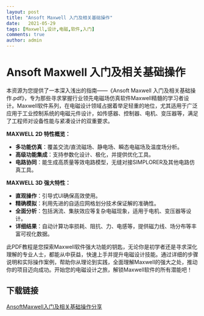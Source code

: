 ```yaml
---
layout: post
title: "Ansoft Maxwell 入门及相关基础操作"
date:   2021-05-29
tags: [Maxwell,设计,电磁,软件,入门]
comments: true
author: admin
---
```

# Ansoft Maxwell 入门及相关基础操作

本资源为您提供了一本深入浅出的指南——《Ansoft Maxwell 入门及相关基础操作.pdf》，专为那些寻求掌握行业领先电磁场仿真软件Maxwell精髓的学习者设计。Maxwell软件系列，在电磁设计领域占据着举足轻重的地位，尤其适用于广泛应用于工业控制系统的电磁元件设计，如传感器、控制器、电机、变压器等，满足了工程师对设备性能与紧凑设计的双重要求。

**MAXWELL 2D 特性概览：**
- **多功能仿真**：覆盖交流/直流磁场、静电场、瞬态电磁场及温度场分析。
- **高级功能集成**：支持参数化设计、极化，并提供优化工具。
- **电路协同**：能生成高质量等效电路模型，无缝对接SIMPLORER及其他电路仿真工具。

**MAXWELL 3D 强大特性：**
- **直观操作**：引导式UI确保高效使用。
- **精确模拟**：利用先进的自适应网格划分技术保证解的准确性。
- **全面分析**：包括涡流、集肤效应等复杂电磁现象，适用于电机、变压器等设计。
- **详细结果**：自动计算功率损耗、阻抗、力、电感等，提供磁力线、场分布等丰富可视化数据。

此PDF教程是您探索Maxwell软件强大功能的钥匙，无论你是初学者还是寻求深化理解的专业人士，都能从中获益，快速上手并提升电磁设计技能。通过详细的步骤说明和实际操作案例，帮助你从理论到实践，全面理解Maxwell的强大之处，推动你的项目迈向成功。开始您的电磁设计之旅，解锁Maxwell软件的所有潜能吧！

## 下载链接

[AnsoftMaxwell入门及相关基础操作分享](https://pan.quark.cn/s/ae6a75a10c05)